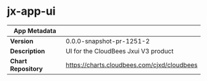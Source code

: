 # jx-app-ui

|App Metadata||
|---|---|
| **Version** | 0.0.0-snapshot-pr-1251-2 |
| **Description** | UI for the CloudBees Jxui V3 product |
| **Chart Repository** | https://charts.cloudbees.com/cjxd/cloudbees |

